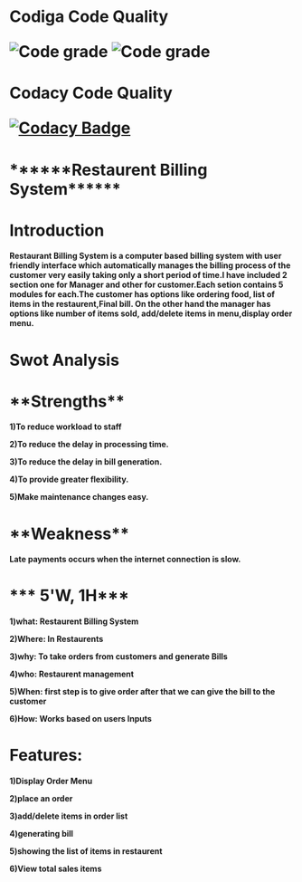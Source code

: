 <h1>Codiga Code Quality
  
![Code grade](https://api.codiga.io/project/31227/score/svg)
![Code grade](https://api.codiga.io/project/31227/status/svg)
  
<h1>Codacy Code Quality
  
[![Codacy Badge](https://app.codacy.com/project/badge/Grade/07fdb5b680c24634ad5f098e0e5944f6)](https://www.codacy.com/gh/NareshReddy-1512/M1_Restaurent-Billing-System_Utility/dashboard?utm_source=github.com&amp;utm_medium=referral&amp;utm_content=NareshReddy-1512/M1_Restaurent-Billing-System_Utility&amp;utm_campaign=Badge_Grade)

  
  <h1>                ******Restaurent Billing System******
  <h1>Introduction
  <h4>Restaurant Billing System is a computer based billing system with user friendly interface which automatically manages the billing process of the customer very easily taking only a short period of time.I have included 2 section one for Manager and other for customer.Each setion contains 5 modules for each.The customer has options like ordering food, list of items in the restaurent,Final bill. On the other hand the manager has options like number of items sold, add/delete items in menu,display order menu.
<h1>Swot Analysis
  
  <h1>**Strengths**
    
  
  <h4>1)To reduce workload to staff
   
 
    
  2)To reduce the delay in processing time.

  3)To reduce the delay in bill generation.

  4)To provide greater flexibility.  
    
 5)Make maintenance changes easy.

  <h1>**Weakness**
    
  <h4>Late payments occurs when the internet connection is slow.
    
  <h1>*** 5'W, 1H***
  
     
  <h4>1)what:  Restaurent Billing System
  
 
    
  2)Where: In Restaurents
    
  3)why:   To take orders from customers and generate Bills
    
  4)who:   Restaurent management
    
  5)When:  first step is to give order after that we can give the bill to the customer
    
  6)How:   Works based on users Inputs
  
  <h1> Features:
    
  
  <h4>1)Display Order Menu
    
  2)place an order
    
  3)add/delete items in order list
    
  4)generating bill
    
  5)showing the list of items in restaurent
    
  6)View total sales items
   

